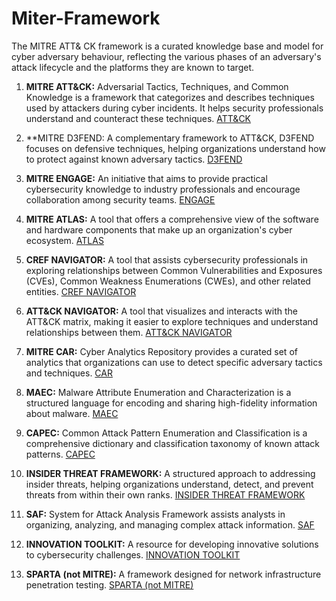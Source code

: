 # Miter-Framework
The MITRE ATT&amp; CK framework is a curated knowledge base and model for cyber adversary behaviour, reflecting the various phases of an adversary's attack lifecycle and the platforms they are known to target.

1. **MITRE ATT&CK:** Adversarial Tactics, Techniques, and Common Knowledge is a framework that categorizes and describes techniques used by attackers during cyber incidents. It helps security professionals understand and counteract these techniques.
[ATT&CK](https://attack.mitre.org/)

2. **MITRE D3FEND: A complementary framework to ATT&CK, D3FEND focuses on defensive techniques, helping organizations understand how to protect against known adversary tactics.
[D3FEND](https://d3fend.mitre.org/)

3. **MITRE ENGAGE:** An initiative that aims to provide practical cybersecurity knowledge to industry professionals and encourage collaboration among security teams.
[ENGAGE](https://engage.mitre.org/)

4. **MITRE ATLAS:** A tool that offers a comprehensive view of the software and hardware components that make up an organization's cyber ecosystem.
[ATLAS](https://atlas.mitre.org/)

5. **CREF NAVIGATOR:** A tool that assists cybersecurity professionals in exploring relationships between Common Vulnerabilities and Exposures (CVEs), Common Weakness Enumerations (CWEs), and other related entities.
[CREF NAVIGATOR](https://lnkd.in/dv6gecGY)

6. **ATT&CK NAVIGATOR:** A tool that visualizes and interacts with the ATT&CK matrix, making it easier to explore techniques and understand relationships between them.
[ATT&CK NAVIGATOR](https://lnkd.in/ebjisdW6)

7. **MITRE CAR:** Cyber Analytics Repository provides a curated set of analytics that organizations can use to detect specific adversary tactics and techniques.
[CAR](https://car.mitre.org/)

8. **MAEC:** Malware Attribute Enumeration and Characterization is a structured language for encoding and sharing high-fidelity information about malware.
[MAEC](https://lnkd.in/drXBPvXm)

9. **CAPEC:** Common Attack Pattern Enumeration and Classification is a comprehensive dictionary and classification taxonomy of known attack patterns.
[CAPEC](https://capec.mitre.org/)

10. **INSIDER THREAT FRAMEWORK:** A structured approach to addressing insider threats, helping organizations understand, detect, and prevent threats from within their own ranks.
[INSIDER THREAT FRAMEWORK](https://lnkd.in/dbCD2BUD)

11. **SAF:** System for Attack Analysis Framework assists analysts in organizing, analyzing, and managing complex attack information.
[SAF](https://saf.mitre.org/)

12. **INNOVATION TOOLKIT:** A resource for developing innovative solutions to cybersecurity challenges.
[INNOVATION TOOLKIT](https://itk.mitre.org/)

13. **SPARTA (not MITRE):** A framework designed for network infrastructure penetration testing.
[SPARTA (not MITRE)](https://lnkd.in/drm5f9ZQ)

    
